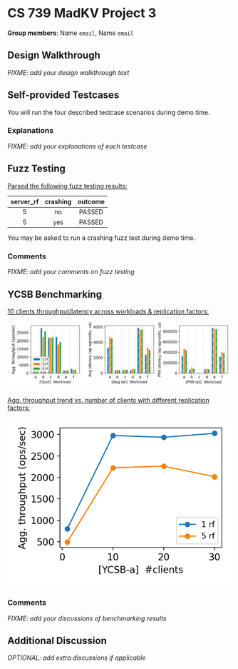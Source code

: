 # CS 739 MadKV Project 3

**Group members**: Name `email`, Name `email`

## Design Walkthrough

*FIXME: add your design walkthrough text*

## Self-provided Testcases

You will run the four described testcase scenarios during demo time.

### Explanations

*FIXME: add your explanations of each testcase*

## Fuzz Testing

<u>Parsed the following fuzz testing results:</u>

server_rf | crashing | outcome
:-: | :-: | :-:
5 | no | PASSED
5 | yes | PASSED

You may be asked to run a crashing fuzz test during demo time.

### Comments

*FIXME: add your comments on fuzz testing*

## YCSB Benchmarking

<u>10 clients throughput/latency across workloads & replication factors:</u>

![ten-clients](plots-p3/ycsb-ten-clients.png)

<u>Agg. throughput trend vs. number of clients with different replication factors:</u>

![tput-trend](plots-p3/ycsb-tput-trend.png)

### Comments

*FIXME: add your discussions of benchmarking results*

## Additional Discussion

*OPTIONAL: add extra discussions if applicable*

